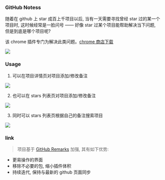 ### GitHub Notess

随着在 github 上 star 成百上千项目以后, 当有一天需要寻找曾经 star 过的某一个项目时, 这时候经常是一脸问号 —— 好像 star 过某个项目能帮助解决当下问题, 但是到底是哪个项目呢?

该 chrome 插件专门为解决此类问题。[chrome 商店下载](https://chrome.google.com/webstore/detail/github-notes/ololfachmeilbnmipbbglhbdnadcjlak?authuser=0)

![](http://with.muyunyun.cn/dd201f484f59a5fd0a0158b15e03ccfc.jpg)

### Usage

1. 可以在项目详情页对项目添加/修改备注

![](http://with.muyunyun.cn/964059868edce43b32e6b26fbbdae725.jpg)

2. 也可以在 stars 列表页对项目添加/修改备注

![](http://with.muyunyun.cn/90d5df93c9161c2ede2b834aac793b54.jpg)

3. 同时可以 stars 列表页根据自己的备注搜索项目

![](http://with.muyunyun.cn/1993c81cf0b1847d48541e00c301a854.jpg)

### link

> 项目基于 [GitHub Remarks](https://github.com/lessfish/github-remarks) 加强, 其有如下优势:

* 更易操作的界面
* 移除不必要的包, 缩小插件体积
* 持续迭代, 保持与最新的 github 页面同步
